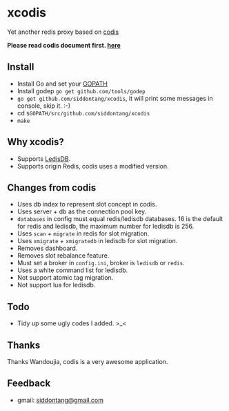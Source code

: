 # xcodis

Yet another redis proxy based on [codis](https://github.com/wandoulabs/codis)

**Please read codis document first. [here](https://github.com/wandoulabs/codis/blob/master/doc)** 

## Install 

+ Install Go and set your [GOPATH](https://golang.org/doc/code.html#GOPATH)
+ Install godep `go get github.com/tools/godep`
+ `go get github.com/siddontang/xcodis`, it will print some messages in console, skip it. :-)
+ cd `$GOPATH/src/github.com/siddontang/xcodis`
+ `make`

## Why xcodis?

+ Supports [LedisDB](https://github.com/siddontang/ledisdb).
+ Supports origin Redis, codis uses a modified version.

## Changes from codis

+ Uses db index to represent slot concept in codis.
+ Uses server + db as the connection pool key.
+ `databases` in config must equal redis/ledisdb databases. 16 is the default for redis and ledisdb, the maximum number for ledisdb is 256.
+ Uses `scan` + `migrate` in redis for slot migration.
+ Uses `xmigrate` + `xmigratedb` in ledisdb for slot migration.
+ Removes dashboard. 
+ Removes slot rebalance feature.
+ Must set a broker in `config.ini`, broker is `ledisdb` or `redis`.
+ Uses a white command list for ledisdb.
+ Not support atomic tag migration.
+ Not support lua for ledisdb.

## Todo

+ Tidy up some ugly codes I added. >_<

## Thanks

Thanks Wandoujia, codis is a very awesome application.

## Feedback

+ gmail: siddontang@gmail.com

